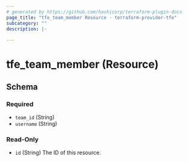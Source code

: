 ```yaml
---
# generated by https://github.com/hashicorp/terraform-plugin-docs
page_title: "tfe_team_member Resource - terraform-provider-tfe"
subcategory: ""
description: |-
  
---
```


# tfe_team_member (Resource)





<!-- schema generated by tfplugindocs -->
## Schema

### Required

- `team_id` (String)
- `username` (String)

### Read-Only

- `id` (String) The ID of this resource.


